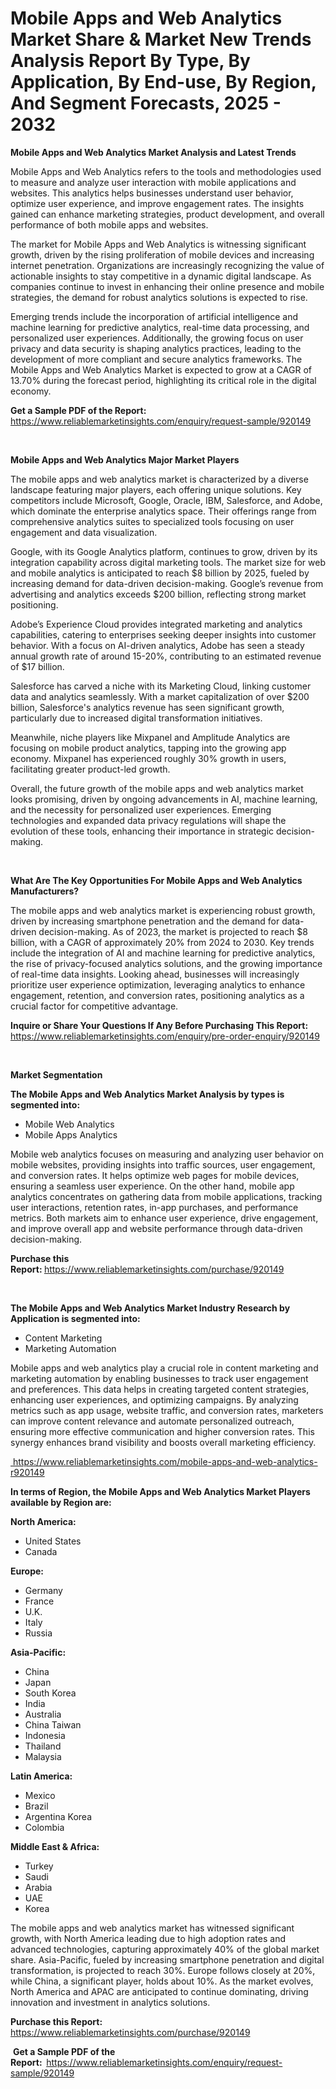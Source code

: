 <p><h1>Mobile Apps and Web Analytics Market Share & Market New Trends Analysis Report By Type, By Application, By End-use, By Region, And Segment Forecasts, 2025 - 2032</h1></p><p><strong>Mobile Apps and Web Analytics Market Analysis and Latest Trends</strong></p>
<p><p>Mobile Apps and Web Analytics refers to the tools and methodologies used to measure and analyze user interaction with mobile applications and websites. This analytics helps businesses understand user behavior, optimize user experience, and improve engagement rates. The insights gained can enhance marketing strategies, product development, and overall performance of both mobile apps and websites.</p><p>The market for Mobile Apps and Web Analytics is witnessing significant growth, driven by the rising proliferation of mobile devices and increasing internet penetration. Organizations are increasingly recognizing the value of actionable insights to stay competitive in a dynamic digital landscape. As companies continue to invest in enhancing their online presence and mobile strategies, the demand for robust analytics solutions is expected to rise.</p><p>Emerging trends include the incorporation of artificial intelligence and machine learning for predictive analytics, real-time data processing, and personalized user experiences. Additionally, the growing focus on user privacy and data security is shaping analytics practices, leading to the development of more compliant and secure analytics frameworks. The Mobile Apps and Web Analytics Market is expected to grow at a CAGR of 13.70% during the forecast period, highlighting its critical role in the digital economy.</p></p>
<p><strong>Get a Sample PDF of the Report:&nbsp;</strong> <a href="https://www.reliablemarketinsights.com/enquiry/request-sample/920149?utm_campaign=3615&utm_medium=2&utm_source=Github&utm_content=ia&utm_term=16042025&utm_id=mobile-apps-and-web-analytics">https://www.reliablemarketinsights.com/enquiry/request-sample/920149</a></p>
<p>&nbsp;</p>
<p><strong>Mobile Apps and Web Analytics Major Market Players</strong></p>
<p><p>The mobile apps and web analytics market is characterized by a diverse landscape featuring major players, each offering unique solutions. Key competitors include Microsoft, Google, Oracle, IBM, Salesforce, and Adobe, which dominate the enterprise analytics space. Their offerings range from comprehensive analytics suites to specialized tools focusing on user engagement and data visualization.</p><p>Google, with its Google Analytics platform, continues to grow, driven by its integration capability across digital marketing tools. The market size for web and mobile analytics is anticipated to reach $8 billion by 2025, fueled by increasing demand for data-driven decision-making. Google’s revenue from advertising and analytics exceeds $200 billion, reflecting strong market positioning.</p><p>Adobe’s Experience Cloud provides integrated marketing and analytics capabilities, catering to enterprises seeking deeper insights into customer behavior. With a focus on AI-driven analytics, Adobe has seen a steady annual growth rate of around 15-20%, contributing to an estimated revenue of $17 billion.</p><p>Salesforce has carved a niche with its Marketing Cloud, linking customer data and analytics seamlessly. With a market capitalization of over $200 billion, Salesforce's analytics revenue has seen significant growth, particularly due to increased digital transformation initiatives.</p><p>Meanwhile, niche players like Mixpanel and Amplitude Analytics are focusing on mobile product analytics, tapping into the growing app economy. Mixpanel has experienced roughly 30% growth in users, facilitating greater product-led growth.</p><p>Overall, the future growth of the mobile apps and web analytics market looks promising, driven by ongoing advancements in AI, machine learning, and the necessity for personalized user experiences. Emerging technologies and expanded data privacy regulations will shape the evolution of these tools, enhancing their importance in strategic decision-making.</p></p>
<p>&nbsp;</p>
<p><strong>What Are The Key Opportunities For Mobile Apps and Web Analytics Manufacturers?</strong></p>
<p><p>The mobile apps and web analytics market is experiencing robust growth, driven by increasing smartphone penetration and the demand for data-driven decision-making. As of 2023, the market is projected to reach $8 billion, with a CAGR of approximately 20% from 2024 to 2030. Key trends include the integration of AI and machine learning for predictive analytics, the rise of privacy-focused analytics solutions, and the growing importance of real-time data insights. Looking ahead, businesses will increasingly prioritize user experience optimization, leveraging analytics to enhance engagement, retention, and conversion rates, positioning analytics as a crucial factor for competitive advantage.</p></p>
<p><strong>Inquire or Share Your Questions If Any Before Purchasing This Report:</strong> <a href="https://www.reliablemarketinsights.com/enquiry/pre-order-enquiry/920149?utm_campaign=3615&utm_medium=2&utm_source=Github&utm_content=ia&utm_term=16042025&utm_id=mobile-apps-and-web-analytics">https://www.reliablemarketinsights.com/enquiry/pre-order-enquiry/920149</a></p>
<p>&nbsp;</p>
<p><strong>Market Segmentation</strong></p>
<p><strong>The Mobile Apps and Web Analytics Market Analysis by types is segmented into:</strong></p>
<p><ul><li>Mobile Web Analytics</li><li>Mobile Apps Analytics</li></ul></p>
<p><p>Mobile web analytics focuses on measuring and analyzing user behavior on mobile websites, providing insights into traffic sources, user engagement, and conversion rates. It helps optimize web pages for mobile devices, ensuring a seamless user experience. On the other hand, mobile app analytics concentrates on gathering data from mobile applications, tracking user interactions, retention rates, in-app purchases, and performance metrics. Both markets aim to enhance user experience, drive engagement, and improve overall app and website performance through data-driven decision-making.</p></p>
<p><strong>Purchase this Report:&nbsp;</strong><a href="https://www.reliablemarketinsights.com/purchase/920149?utm_campaign=3615&utm_medium=2&utm_source=Github&utm_content=ia&utm_term=16042025&utm_id=mobile-apps-and-web-analytics">https://www.reliablemarketinsights.com/purchase/920149</a></p>
<p>&nbsp;</p>
<p><strong>The Mobile Apps and Web Analytics Market Industry Research by Application is segmented into:</strong></p>
<p><ul><li>Content Marketing</li><li>Marketing Automation</li></ul></p>
<p><p>Mobile apps and web analytics play a crucial role in content marketing and marketing automation by enabling businesses to track user engagement and preferences. This data helps in creating targeted content strategies, enhancing user experiences, and optimizing campaigns. By analyzing metrics such as app usage, website traffic, and conversion rates, marketers can improve content relevance and automate personalized outreach, ensuring more effective communication and higher conversion rates. This synergy enhances brand visibility and boosts overall marketing efficiency.</p></p>
<p><a href="https://www.reliablemarketinsights.com/mobile-apps-and-web-analytics-r920149?utm_campaign=3615&utm_medium=2&utm_source=Github&utm_content=ia&utm_term=16042025&utm_id=mobile-apps-and-web-analytics">&nbsp;https://www.reliablemarketinsights.com/mobile-apps-and-web-analytics-r920149</a></p>
<p><strong>In terms of Region, the Mobile Apps and Web Analytics Market Players available by Region are:</strong></p>
<p>
    <p> <strong> North America: </strong>
        <ul>
            <li>United States</li>
            <li>Canada</li>
        </ul>
        </p> 
    <p> <strong> Europe: </strong>
        <ul>
            <li>Germany</li>
            <li>France</li>
            <li>U.K.</li>
            <li>Italy</li>
            <li>Russia</li>
        </ul>
        </p> 
    <p> <strong> Asia-Pacific: </strong>
        <ul>
            <li>China</li>
            <li>Japan</li>
            <li>South Korea</li>
            <li>India</li>
            <li>Australia</li>
            <li>China Taiwan</li>
            <li>Indonesia</li>
            <li>Thailand</li>
            <li>Malaysia</li>
        </ul>
        </p> 
    <p> <strong> Latin America: </strong>
        <ul>
            <li>Mexico</li>
            <li>Brazil</li>
            <li>Argentina Korea</li>
            <li>Colombia</li>
        </ul>
        </p> 
    <p> <strong> Middle East & Africa: </strong>
        <ul>
            <li>Turkey</li>
            <li>Saudi</li>
            <li>Arabia</li>
            <li>UAE</li>
            <li>Korea</li>
        </ul>
    </p>
    </p>
<p><p>The mobile apps and web analytics market has witnessed significant growth, with North America leading due to high adoption rates and advanced technologies, capturing approximately 40% of the global market share. Asia-Pacific, fueled by increasing smartphone penetration and digital transformation, is projected to reach 30%. Europe follows closely at 20%, while China, a significant player, holds about 10%. As the market evolves, North America and APAC are anticipated to continue dominating, driving innovation and investment in analytics solutions.</p></p>
<p><strong>Purchase this Report: </strong><a href="https://www.reliablemarketinsights.com/purchase/920149?utm_campaign=3615&utm_medium=2&utm_source=Github&utm_content=ia&utm_term=16042025&utm_id=mobile-apps-and-web-analytics">https://www.reliablemarketinsights.com/purchase/920149</a></p>
<p>&nbsp;<strong>Get a Sample PDF of the Report:&nbsp;&nbsp;</strong><a href="https://www.reliablemarketinsights.com/enquiry/request-sample/920149?utm_campaign=3615&utm_medium=2&utm_source=Github&utm_content=ia&utm_term=16042025&utm_id=mobile-apps-and-web-analytics">https://www.reliablemarketinsights.com/enquiry/request-sample/920149</a></p>
<p><strong></strong></p>
<p><p></p><p></p><p></p></p>